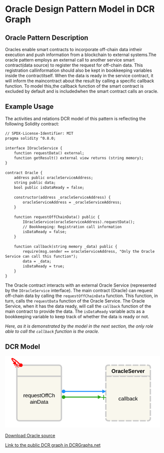 # Oracle Design Pattern Model in DCR Graph

## Oracle Pattern Description

Oracles enable smart contracts to incorporate off-chain data intheir execution and push information from a blockchain to external systems.The oracle pattern employs an external call to another service smart contract(data source) to register the request for off-chain data. This registration callinformation should also be kept in bookkeeping variables inside the contractitself. When the data is ready in the service contract, it will inform the maincontract about the result by calling a specific callback function. To model this,the callback function of the smart contract is excluded by default and is includedwhen the smart contract calls an oracle.

## Example Usage

The activities and relations DCR model of this pattern is reflecting the following Solidity contract:

    // SPDX-License-Identifier: MIT
    pragma solidity ^0.8.0;

    interface IOracleService {
        function requestData() external;
        function getResult() external view returns (string memory);
    }

    contract Oracle {
        address public oracleServiceAddress;
        string public data;
        bool public isDataReady = false;

        constructor(address _oracleServiceAddress) {
            oracleServiceAddress = _oracleServiceAddress;
        }

        function requestOffChainData() public {
            IOracleService(oracleServiceAddress).requestData();
            // Bookkeeping: Registration call information
            isDataReady = false;
        }

        function callback(string memory _data) public {
            require(msg.sender == oracleServiceAddress, "Only the Oracle Service can call this function");
            data = _data;
            isDataReady = true;
        }
    }

The Oracle contract interacts with an external Oracle Service (represented by the `IOracleService` interface). The main contract (Oracle) can request off-chain data by calling the `requestOffChainData` function. This function, in turn, calls the `requestData` function of the Oracle Service. The Oracle Service, when it has the data ready, will call the `callback` function of the main contract to provide the data. The `isDataReady` variable acts as a bookkeeping variable to keep track of whether the data is ready or not.

_Here, as it is demonstrated by the model in the next section, the only role able to call the `callback` function is the oracle._

## DCR Model

![Oracle](/svg/oracle-pattern.svg)

[Download Oracle source](/src/rate-limiting.xml)

[Link to the public DCR graph in DCRGraphs.net](https://dcrgraphs.net/tool/main/Graph?id=35fa88cb-1bfb-4aad-97bd-e2ae9c8be5fb)
